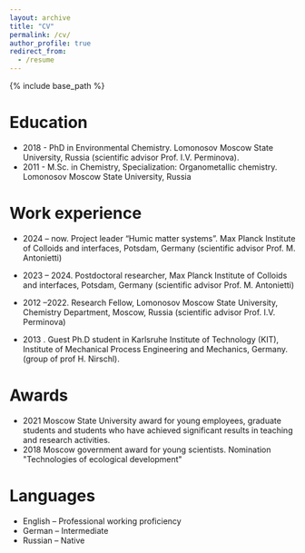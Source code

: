 ```yaml
---
layout: archive
title: "CV"
permalink: /cv/
author_profile: true
redirect_from:
  - /resume
---
```


{% include base_path %}

Education
======
* 2018 - PhD in Environmental Chemistry. Lomonosov Moscow State University, Russia (scientific advisor Prof. I.V. Perminova).
* 2011 - M.Sc. in Chemistry, Specialization: Organometallic chemistry. Lomonosov Moscow State University, Russia


Work experience
======
* 2024 – now.	Project leader “Humic matter systems”. Max Planck Institute of Colloids and interfaces, Potsdam, Germany (scientific advisor Prof. M. Antonietti)

* 2023 – 2024.	Postdoctoral researcher, Max Planck Institute of Colloids and interfaces, Potsdam, Germany (scientific advisor Prof. M. Antonietti)

* 2012 –2022.	Research Fellow, Lomonosov Moscow State University, Chemistry Department, Moscow, Russia (scientific advisor Prof. I.V. Perminova)

* 2013 .	Guest Ph.D student in Karlsruhe Institute of Technology (KIT), Institute of Mechanical Process Engineering and Mechanics, Germany. (group of prof H. Nirschl).

Awards
======
* 2021	Moscow State University award for young employees, graduate students and students who have achieved significant results in teaching and research activities.
* 2018	Moscow government award for young scientists. Nomination "Technologies of ecological development" 
  
Languages
======
* English – Professional working proficiency
* German – Intermediate
* Russian – Native
